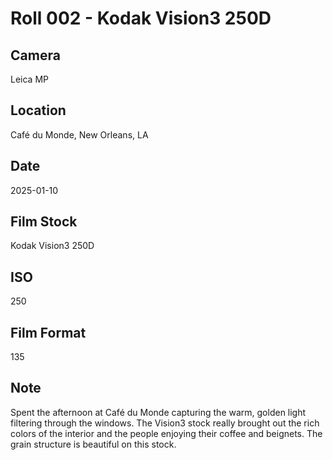 # Roll 002 - Kodak Vision3 250D

## Camera
Leica MP

## Location
Café du Monde, New Orleans, LA

## Date
2025-01-10

## Film Stock
Kodak Vision3 250D

## ISO
250

## Film Format
135

## Note
Spent the afternoon at Café du Monde capturing the warm, golden light filtering through the windows. The Vision3 stock really brought out the rich colors of the interior and the people enjoying their coffee and beignets. The grain structure is beautiful on this stock.